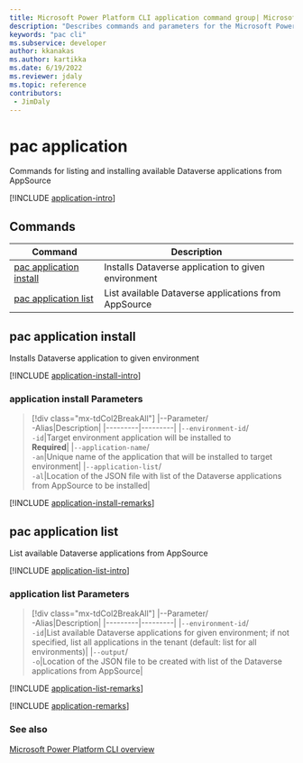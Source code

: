 ```yaml
---
title: Microsoft Power Platform CLI application command group| Microsoft Docs
description: "Describes commands and parameters for the Microsoft Power Platform CLI application command group."
keywords: "pac cli"
ms.subservice: developer
author: kkanakas
ms.author: kartikka
ms.date: 6/19/2022
ms.reviewer: jdaly
ms.topic: reference
contributors: 
 - JimDaly
---
```

<!-- 
Do not edit this file. 
This file is generated by a program and any changes will be overwritten when this topic is re-generated.
Use the include files to add additional content to this topic.
-->
# pac application

Commands for listing and installing available Dataverse applications from AppSource

[!INCLUDE [application-intro](includes/application-intro.md)]

## Commands

|Command|Description|
|---------|---------|
|[pac application install](#pac-application-install)|Installs Dataverse application to given environment|
|[pac application list](#pac-application-list)|List available Dataverse applications from AppSource|


## pac application install

Installs Dataverse application to given environment

[!INCLUDE [application-install-intro](includes/application-install-intro.md)]

### application install Parameters

> [!div class="mx-tdCol2BreakAll"]
> |--Parameter/<br />-Alias|Description|
> |---------|---------|
> |`‑‑environment‑id`/<br />`-id`|Target environment application will be installed to<br />**Required**|
> |`‑‑application‑name`/<br />`-an`|Unique name of the application that will be installed to target environment|
> |`‑‑application‑list`/<br />`-al`|Location of the JSON file with list of the Dataverse applications from AppSource to be installed|

[!INCLUDE [application-install-remarks](includes/application-install-remarks.md)]

## pac application list

List available Dataverse applications from AppSource

[!INCLUDE [application-list-intro](includes/application-list-intro.md)]

### application list Parameters

> [!div class="mx-tdCol2BreakAll"]
> |--Parameter/<br />-Alias|Description|
> |---------|---------|
> |`‑‑environment‑id`/<br />`-id`|List available Dataverse applications for given environment; if not specified, list all applications in the tenant (default: list for all environments)|
> |`‑‑output`/<br />`-o`|Location of the JSON file to be created with list of the Dataverse applications from AppSource|

[!INCLUDE [application-list-remarks](includes/application-list-remarks.md)]

[!INCLUDE [application-remarks](includes/application-remarks.md)]

### See also

[Microsoft Power Platform CLI overview](../introduction.md)
